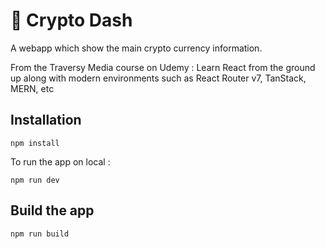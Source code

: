 # 🚀 Crypto Dash

A webapp which show the main crypto currency information.

From the Traversy Media course on Udemy : Learn React from the ground up along with modern environments such as React Router v7, TanStack, MERN, etc

## Installation

```
npm install
```

To run the app on local :

```
npm run dev
```

## Build the app

```
npm run build
```
